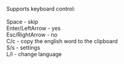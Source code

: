 Supports keyboard control:<br />
<br />
Space           - skip<br />
Enter/LeftArrow - yes<br />
Esc/RightArrow  - no<br />
С/c             - copy the english word to the clipboard<br />
S/s             - settings<br />
L/l             - change language<br />
